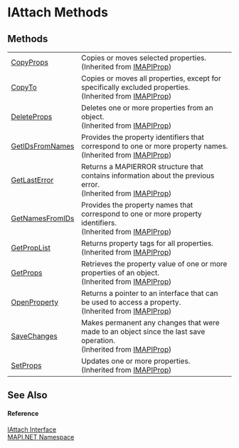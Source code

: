 # IAttach Methods




## Methods
<table>
<tr>
<td><a href="ee81fc2f-a117-6a66-c47d-05642d1e885b.md">CopyProps</a></td>
<td>Copies or moves selected properties.<br />(Inherited from <a href="a20f5817-5533-814e-fd1d-0d3a9179b1b4.md">IMAPIProp</a>)</td></tr>
<tr>
<td><a href="446da6c3-cf56-9eae-0067-556449bcbd5e.md">CopyTo</a></td>
<td>Copies or moves all properties, except for specifically excluded properties.<br />(Inherited from <a href="a20f5817-5533-814e-fd1d-0d3a9179b1b4.md">IMAPIProp</a>)</td></tr>
<tr>
<td><a href="de4d890c-a0fc-36d1-40df-acfc7f56bd36.md">DeleteProps</a></td>
<td>Deletes one or more properties from an object.<br />(Inherited from <a href="a20f5817-5533-814e-fd1d-0d3a9179b1b4.md">IMAPIProp</a>)</td></tr>
<tr>
<td><a href="78a82640-fb2e-3f54-a035-1861c1703d42.md">GetIDsFromNames</a></td>
<td>Provides the property identifiers that correspond to one or more property names.<br />(Inherited from <a href="a20f5817-5533-814e-fd1d-0d3a9179b1b4.md">IMAPIProp</a>)</td></tr>
<tr>
<td><a href="5bef0dfc-c21a-ed22-b4b6-aebbc8ed696a.md">GetLastError</a></td>
<td>Returns a MAPIERROR structure that contains information about the previous error.<br />(Inherited from <a href="a20f5817-5533-814e-fd1d-0d3a9179b1b4.md">IMAPIProp</a>)</td></tr>
<tr>
<td><a href="c216ad5d-2e67-c43f-71c9-960c28fe4cea.md">GetNamesFromIDs</a></td>
<td>Provides the property names that correspond to one or more property identifiers.<br />(Inherited from <a href="a20f5817-5533-814e-fd1d-0d3a9179b1b4.md">IMAPIProp</a>)</td></tr>
<tr>
<td><a href="1fdf6ea2-4ee7-da0d-7329-a223aa9dc8dd.md">GetPropList</a></td>
<td>Returns property tags for all properties.<br />(Inherited from <a href="a20f5817-5533-814e-fd1d-0d3a9179b1b4.md">IMAPIProp</a>)</td></tr>
<tr>
<td><a href="eed91d74-f874-f174-2f2d-a0cbf2224590.md">GetProps</a></td>
<td>Retrieves the property value of one or more properties of an object.<br />(Inherited from <a href="a20f5817-5533-814e-fd1d-0d3a9179b1b4.md">IMAPIProp</a>)</td></tr>
<tr>
<td><a href="a82109dc-9148-ad78-11ae-7aa020efd430.md">OpenProperty</a></td>
<td>Returns a pointer to an interface that can be used to access a property.<br />(Inherited from <a href="a20f5817-5533-814e-fd1d-0d3a9179b1b4.md">IMAPIProp</a>)</td></tr>
<tr>
<td><a href="d26a32e5-3da7-0464-9459-2ad44613db5b.md">SaveChanges</a></td>
<td>Makes permanent any changes that were made to an object since the last save operation.<br />(Inherited from <a href="a20f5817-5533-814e-fd1d-0d3a9179b1b4.md">IMAPIProp</a>)</td></tr>
<tr>
<td><a href="f1a2ab65-b81f-ec0c-d947-814cdecceca2.md">SetProps</a></td>
<td>Updates one or more properties.<br />(Inherited from <a href="a20f5817-5533-814e-fd1d-0d3a9179b1b4.md">IMAPIProp</a>)</td></tr>
</table>

## See Also


#### Reference
<a href="ce25a38b-9434-ec81-c314-5444e5b10bd9.md">IAttach Interface</a>  
<a href="5bef4637-66f8-16d4-e5f4-4d0da57a1538.md">MAPI.NET Namespace</a>  
